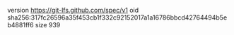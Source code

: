 version https://git-lfs.github.com/spec/v1
oid sha256:317fc26596a35f453cb1f332c92152017a1a16786bbcd42764494b5eb4881ff6
size 939

